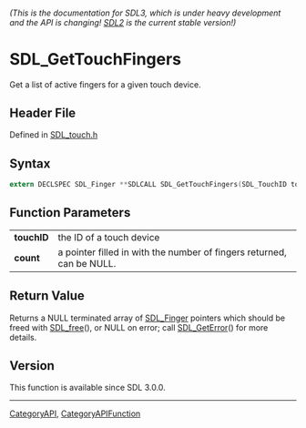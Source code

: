 ###### (This is the documentation for SDL3, which is under heavy development and the API is changing! [SDL2](https://wiki.libsdl.org/SDL2/) is the current stable version!)
# SDL_GetTouchFingers

Get a list of active fingers for a given touch device.

## Header File

Defined in [SDL_touch.h](https://github.com/libsdl-org/SDL/blob/main/include/SDL3/SDL_touch.h)

## Syntax

```c
extern DECLSPEC SDL_Finger **SDLCALL SDL_GetTouchFingers(SDL_TouchID touchID, int *count);

```

## Function Parameters

|                 |                                                                       |
| --------------- | --------------------------------------------------------------------- |
| **touchID**     | the ID of a touch device                                              |
| **count**       | a pointer filled in with the number of fingers returned, can be NULL. |

## Return Value

Returns a NULL terminated array of [SDL_Finger](SDL_Finger) pointers which
should be freed with [SDL_free](SDL_free)(), or NULL on error; call
[SDL_GetError](SDL_GetError)() for more details.

## Version

This function is available since SDL 3.0.0.

----
[CategoryAPI](CategoryAPI), [CategoryAPIFunction](CategoryAPIFunction)

